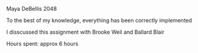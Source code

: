 Maya DeBellis
2048

To the best of my knowledge, everything has been correctly implemented

I disscussed this assignment with Brooke Weil and Ballard Blair

Hours spent: approx 6 hours